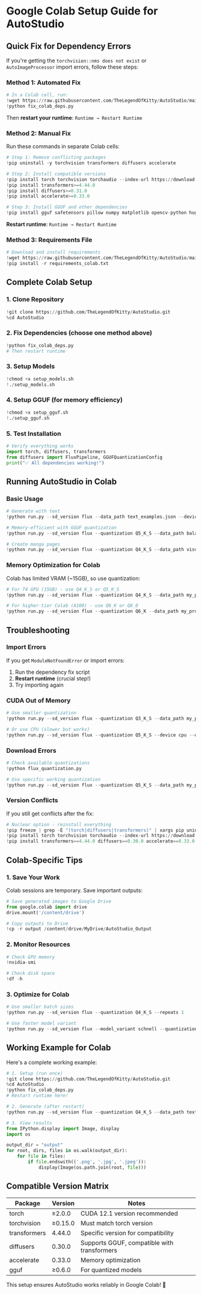 # Google Colab Setup Guide for AutoStudio

## Quick Fix for Dependency Errors

If you're getting the `torchvision::nms does not exist` or `AutoImageProcessor` import errors, follow these steps:

### Method 1: Automated Fix

```python
# In a Colab cell, run:
!wget https://raw.githubusercontent.com/TheLegendOfKitty/AutoStudio/main/fix_colab_deps.py
!python fix_colab_deps.py
```

Then **restart your runtime**: `Runtime → Restart Runtime`

### Method 2: Manual Fix

Run these commands in separate Colab cells:

```python
# Step 1: Remove conflicting packages
!pip uninstall -y torchvision transformers diffusers accelerate

# Step 2: Install compatible versions
!pip install torch torchvision torchaudio --index-url https://download.pytorch.org/whl/cu121
!pip install transformers>=4.44.0
!pip install diffusers>=0.31.0
!pip install accelerate>=0.33.0

# Step 3: Install GGUF and other dependencies
!pip install gguf safetensors pillow numpy matplotlib opencv-python huggingface_hub psutil inflect
```

**Restart runtime**: `Runtime → Restart Runtime`

### Method 3: Requirements File

```python
# Download and install requirements
!wget https://raw.githubusercontent.com/TheLegendOfKitty/AutoStudio/main/requirements_colab.txt
!pip install -r requirements_colab.txt
```

## Complete Colab Setup

### 1. Clone Repository
```python
!git clone https://github.com/TheLegendOfKitty/AutoStudio.git
%cd AutoStudio
```

### 2. Fix Dependencies (choose one method above)
```python
!python fix_colab_deps.py
# Then restart runtime
```

### 3. Setup Models
```python
!chmod +x setup_models.sh
!./setup_models.sh
```

### 4. Setup GGUF (for memory efficiency)
```python
!chmod +x setup_gguf.sh  
!./setup_gguf.sh
```

### 5. Test Installation
```python
# Verify everything works
import torch, diffusers, transformers
from diffusers import FluxPipeline, GGUFQuantizationConfig
print("✅ All dependencies working!")
```

## Running AutoStudio in Colab

### Basic Usage
```python
# Generate with text
!python run.py --sd_version flux --data_path text_examples.json --device cuda

# Memory-efficient with GGUF quantization
!python run.py --sd_version flux --quantization Q5_K_S --data_path balanced_manga.json --device cuda

# Create manga pages
!python run.py --sd_version flux --quantization Q4_K_S --data_path visual_manga.json --device cuda
```

### Memory Optimization for Colab

Colab has limited VRAM (~15GB), so use quantization:

```python
# For T4 GPU (15GB) - use Q4_K_S or Q5_K_S
!python run.py --sd_version flux --quantization Q4_K_S --data_path my_prompt.json

# For higher-tier Colab (A100) - use Q6_K or Q8_0  
!python run.py --sd_version flux --quantization Q6_K --data_path my_prompt.json
```

## Troubleshooting

### Import Errors
If you get `ModuleNotFoundError` or import errors:
1. Run the dependency fix script
2. **Restart runtime** (crucial step!)
3. Try importing again

### CUDA Out of Memory
```python
# Use smaller quantization
!python run.py --sd_version flux --quantization Q3_K_S --data_path my_prompt.json

# Or use CPU (slower but works)
!python run.py --sd_version flux --quantization Q5_K_S --device cpu --data_path my_prompt.json
```

### Download Errors
```python
# Check available quantizations
!python flux_quantization.py

# Use specific working quantization
!python run.py --sd_version flux --quantization Q5_K_S --data_path my_prompt.json
```

### Version Conflicts
If you still get conflicts after the fix:

```python
# Nuclear option - reinstall everything
!pip freeze | grep -E "(torch|diffusers|transformers)" | xargs pip uninstall -y
!pip install torch torchvision torchaudio --index-url https://download.pytorch.org/whl/cu121
!pip install transformers==4.44.0 diffusers==0.30.0 accelerate==0.33.0 gguf
```

## Colab-Specific Tips

### 1. Save Your Work
Colab sessions are temporary. Save important outputs:
```python
# Save generated images to Google Drive
from google.colab import drive
drive.mount('/content/drive')

# Copy outputs to Drive
!cp -r output /content/drive/MyDrive/AutoStudio_Output
```

### 2. Monitor Resources
```python
# Check GPU memory
!nvidia-smi

# Check disk space  
!df -h
```

### 3. Optimize for Colab
```python
# Use smaller batch sizes
!python run.py --sd_version flux --quantization Q4_K_S --repeats 1

# Use faster model variant
!python run.py --sd_version flux --model_variant schnell --quantization Q5_K_S
```

## Working Example for Colab

Here's a complete working example:

```python
# 1. Setup (run once)
!git clone https://github.com/TheLegendOfKitty/AutoStudio.git
%cd AutoStudio
!python fix_colab_deps.py
# Restart runtime here!

# 2. Generate (after restart)
!python run.py --sd_version flux --quantization Q4_K_S --data_path text_examples.json --device cuda

# 3. View results
from IPython.display import Image, display
import os

output_dir = "output"
for root, dirs, files in os.walk(output_dir):
    for file in files:
        if file.endswith(('.png', '.jpg', '.jpeg')):
            display(Image(os.path.join(root, file)))
```

## Compatible Version Matrix

| Package | Version | Notes |
|---------|---------|-------|
| torch | ≥2.0.0 | CUDA 12.1 version recommended |
| torchvision | ≥0.15.0 | Must match torch version |
| transformers | 4.44.0 | Specific version for compatibility |
| diffusers | 0.30.0 | Supports GGUF, compatible with transformers |
| accelerate | 0.33.0 | Memory optimization |
| gguf | ≥0.6.0 | For quantized models |

This setup ensures AutoStudio works reliably in Google Colab! 🚀